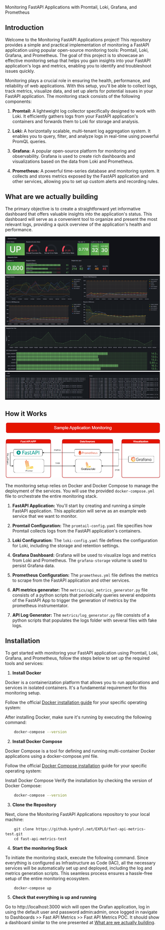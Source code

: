 Monitoring FastAPI Applications with Promtail, Loki, Grafana, and Prometheus

## Introduction

Welcome to the Monitoring FastAPI Applications project! This repository provides a simple and practical implementation of monitoring a FastAPI application using popular open-source monitoring tools: Promtail, Loki, Grafana, and Prometheus. The goal of this project is to showcase an effective monitoring setup that helps you gain insights into your FastAPI application's logs and metrics, enabling you to identify and troubleshoot issues quickly.

Monitoring plays a crucial role in ensuring the health, performance, and reliability of web applications. With this setup, you'll be able to collect logs, track metrics, visualize data, and set up alerts for potential issues in your FastAPI application. The monitoring stack consists of the following components:

1. **Promtail:** A lightweight log collector specifically designed to work with Loki. It efficiently gathers logs from your FastAPI application's containers and forwards them to Loki for storage and analysis.

2. **Loki:** A horizontally scalable, multi-tenant log aggregation system. It enables you to query, filter, and analyze logs in real-time using powerful PromQL queries.

3. **Grafana:** A popular open-source platform for monitoring and observability. Grafana is used to create rich dashboards and visualizations based on the data from Loki and Prometheus.

4. **Prometheus:** A powerful time-series database and monitoring system. It collects and stores metrics exposed by the FastAPI application and other services, allowing you to set up custom alerts and recording rules.

## What are we actually building
The primary objective is to create a straightforward yet informative dashboard that offers valuable insights into the application's status. This dashboard will serve as a convenient tool to organize and present the most relevant logs, providing a quick overview of the application's health and performance.

![Example Image](docs/images/general_stats.PNG)
![Example Image](docs/images/requests1.PNG)
![Example Image](docs/images/requests2.PNG)
![Example Image](docs/images/logs.PNG)

## How it Works

![Example Image](docs/images/monitoring_schema.png)

The monitoring setup relies on Docker and Docker Compose to manage the deployment of the services. You will use the provided `docker-compose.yml` file to orchestrate the entire monitoring stack.

1. **FastAPI Application:** You'll start by creating and running a simple FastAPI application. This application will serve as an example web service that we want to monitor.

2. **Promtail Configuration:** The `promtail-config.yaml` file specifies how Promtail collects logs from the FastAPI application's containers.

3. **Loki Configuration:** The `loki-config.yaml` file defines the configuration for Loki, including the storage and retention settings.

4. **Grafana Dashboard:** Grafana will be used to visualize logs and metrics from Loki and Prometheus. The `grafana-storage` volume is used to persist Grafana data.

5. **Prometheus Configuration:** The `prometheus.yml` file defines the metrics to scrape from the FastAPI application and other services.

6. **API metrics generator:** The `metrics/api_metrics_generator.py` file consists of a python scripts that periodically queries several endpoints of the FastAPI App to trigger the generation of metrics by the prometheus instrumentator.

5. **API Log Generator:** The `metrics/log_generator.py` file consists of a python scripts that populates the logs folder with several files with fake logs.

## Installation
To get started with monitoring your FastAPI application using Promtail, Loki, Grafana, and Prometheus, follow the steps below to set up the required tools and services:

1. **Install Docker**

Docker is a containerization platform that allows you to run applications and services in isolated containers. It's a fundamental requirement for this monitoring setup.

Follow the official [Docker installation guide](https://docs.docker.com/engine/install/) for your specific operating system:

After installing Docker, make sure it's running by executing the following command:
```bash
    docker-compose --version
```

2. **Install Docker Compose**

Docker Compose is a tool for defining and running multi-container Docker applications using a docker-compose.yml file.

Follow the official [Docker Compose installation](https://docs.docker.com/compose/install/) guide for your specific operating system:

Install Docker Compose
Verify the installation by checking the version of Docker Compose:
```bash
    docker-compose --version
```

3. **Clone the Repository**

Next, clone the Monitoring FastAPI Applications repository to your local machine:
```
    git clone https://github.kyndryl.net/EXPLO/fast-api-metrics-test.git
    cd fast-api-metrics-test
```

4. **Start the monitoring Stack**

To initiate the monitoring stack, execute the following command. Since everything is configured as Infrastructure as Code (IAC), all the necessary services will be automatically set up and deployed, including the log and metrics generation scripts. This seamless process ensures a hassle-free setup of the entire monitoring ecosystem.
```bash
    docker-compose up
```

5. **Check that everything is up and running**

Go to http://localhost:3000 wich will open the Grafan application, log in using the default user and password admin:admin, once logged in
navigate to Dashboards >> Fast API Metrics >> Fast API Metrics POC. It should show a dashboard similar to the one presented at [What are we actually building](#what-are-we-actually-building).
